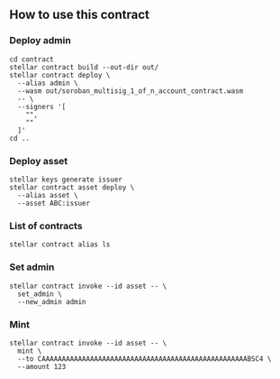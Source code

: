 
## How to use this contract

### Deploy admin

```
cd contract
stellar contract build --out-dir out/
stellar contract deploy \
  --alias admin \
  --wasm out/soroban_multisig_1_of_n_account_contract.wasm
  -- \
  --signers '[
    "",
    ""
  ]'
cd ..
```

### Deploy asset

```
stellar keys generate issuer
stellar contract asset deploy \
  --alias asset \
  --asset ABC:issuer
```

### List of contracts

```
stellar contract alias ls
```

### Set admin

```
stellar contract invoke --id asset -- \
  set_admin \
  --new_admin admin
```

### Mint

```
stellar contract invoke --id asset -- \
  mint \
  --to CAAAAAAAAAAAAAAAAAAAAAAAAAAAAAAAAAAAAAAAAAAAAAAAAAAABSC4 \
  --amount 123
```



